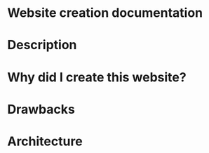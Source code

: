 # Website creation documentation

# Description


# Why did I create this website?

# Drawbacks


# Architecture
